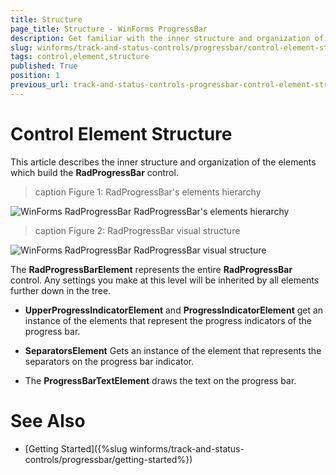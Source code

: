 ```yaml
---
title: Structure
page_title: Structure - WinForms ProgressBar
description: Get familiar with the inner structure and organization of the elements which build the WinForms ProgressBar control.
slug: winforms/track-and-status-controls/progressbar/control-element-structure
tags: control,element,structure
published: True
position: 1
previous_url: track-and-status-controls-progressbar-control-element-structure
---
```


# Control Element Structure

This article describes the inner structure and organization of the elements which build the **RadProgressBar** control.

>caption Figure 1: RadProgressBar's elements hierarchy

![WinForms RadProgressBar RadProgressBar's elements hierarchy](images/track-and-status-controls-progressbar-control-element-structure001.png)

>caption Figure 2: RadProgressBar visual structure

![WinForms RadProgressBar RadProgressBar visual structure](images/track-and-status-controls-progressbar-control-element-structure002.png)

The __RadProgressBarElement__ represents the entire __RadProgressBar__ control. Any settings you make at this level will be inherited by all elements further down in the tree.

* **UpperProgressIndicatorElement** and **ProgressIndicatorElement** get an instance of the elements that represent the progress indicators of the progress bar.
        
* **SeparatorsElement** Gets an instance of the element that represents the separators on the progress bar indicator.

* The **ProgressBarTextElement** draws the text on the progress bar.

# See Also

* [Getting Started]({%slug winforms/track-and-status-controls/progressbar/getting-started%})
            
